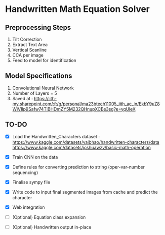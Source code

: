 # Handwritten Math Equation Solver

## Preprocessing Steps
1. Tilt Correction
2. Extract Text Area
3. Vertical Scanline
4. CCA per image
5. Feed to model for identification

## Model Specifications
1. Convolutional Neural Network
2. Number of Layers = 5
3. Saved at : https://iith-my.sharepoint.com/:f:/g/personal/ma23btech11005_iith_ac_in/EkbY9uZ8WiVIlp9Safw74TIBHDmZY5M232QHnupXCEe3sg?e=yqUleX

## TO-DO
- [x] Load the Handwritten_Characters dataset : \
      https://www.kaggle.com/datasets/vaibhao/handwritten-characters/data \
      https://www.kaggle.com/datasets/joshuawzy/basic-math-operation 
      
- [x] Train CNN on the data
- [x] Define rules for converting prediction to string (oper-var-number sequencing)
- [x] Finalise sympy file
- [x] Write code to input final segmented images from cache and predict the character
- [x] Web integration
- [ ] (Optional) Equation class expansion
- [ ] (Optional) Handwritten output in-place
